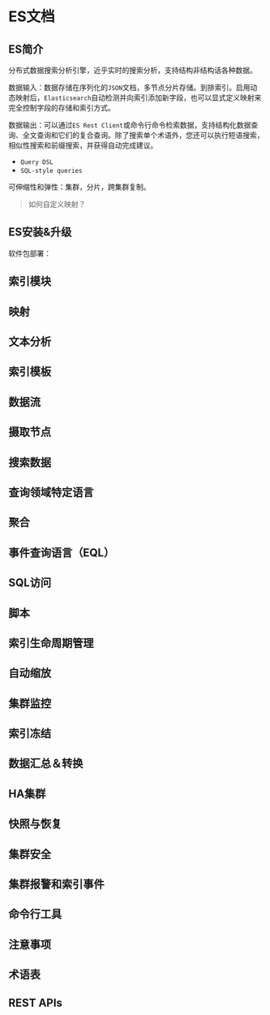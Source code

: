# ES文档

## ES简介

分布式数据搜索分析引擎，近乎实时的搜索分析，支持结构非结构话各种数据。

数据输入：数据存储在序列化的`JSON`文档，多节点分片存储。到排索引。启用动态映射后，`Elasticsearch`自动检测并向索引添加新字段，也可以显式定义映射来完全控制字段的存储和索引方式。

数据输出：可以通过`ES Rest Client`或命令行命令检索数据，支持结构化数据查询、全文查询和它们的复合查询。除了搜索单个术语外，您还可以执行短语搜索，相似性搜索和前缀搜索，并获得自动完成建议。

+ `Query DSL`
+ `SQL-style queries`

可伸缩性和弹性：集群，分片，跨集群复制。

> 如何自定义映射？

## ES安装&升级

软件包部署：



## 索引模块

## 映射

## 文本分析

## 索引模板

## 数据流

## 摄取节点

## 搜索数据

## 查询领域特定语言

## 聚合

## 事件查询语言（EQL）

## SQL访问

## 脚本

## 索引生命周期管理

## 自动缩放

## 集群监控

## 索引冻结

## 数据汇总＆转换

## HA集群

## 快照与恢复

## 集群安全

## 集群报警和索引事件

## 命令行工具

## 注意事项

## 术语表

## REST APIs

